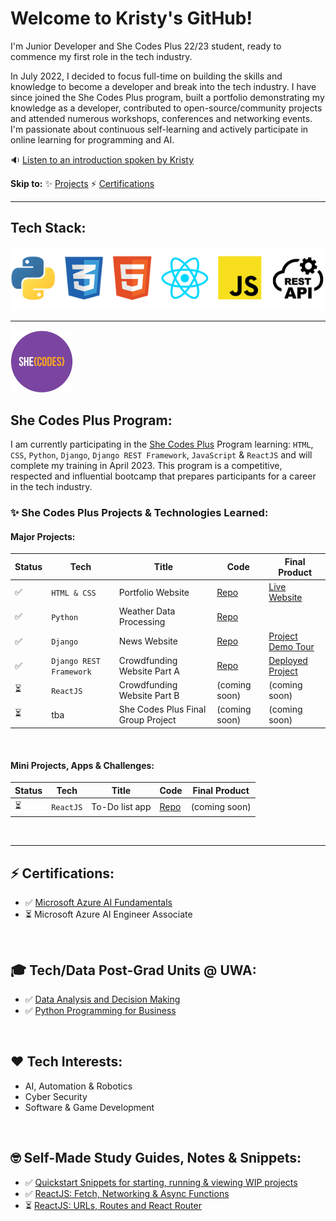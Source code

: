 # Welcome to Kristy's GitHub!

I'm Junior Developer and She Codes Plus 22/23 student, ready to commence my first role in the tech industry.
<p>In July 2022, I decided to focus full-time on building the skills and knowledge to become a developer and break into the tech industry. I have since joined the She Codes Plus program, built a portfolio demonstrating my knowledge as a developer, contributed to open-source/community projects and attended numerous workshops, conferences and networking events. I'm passionate about continuous self-learning and actively participate in online learning for programming and AI.
<br>

🔉 [Listen to an introduction spoken by Kristy](https://www.dropbox.com/s/4wc3jeblu89qspr/intro_to_kristy_126sec.mp3?dl=0)

**Skip to:** ✨ [Projects](#-she-codes-plus-projects--technologies-learned) ⚡ [Certifications](#-certifications) 

-----
## Tech Stack:

<img src="images/stack.png" />

-----

<img src="images/shecodes-icon.png" width="100px" height="100px" />


## She Codes Plus Program:

I am currently participating in the [She Codes Plus](https://shecodes.com.au/program/plus/) Program learning: `HTML`, `CSS`, `Python`, `Django`, `Django REST Framework`, `JavaScript` & `ReactJS` and will complete my training in April 2023. This program is a competitive, respected and influential bootcamp that prepares participants for a career in the tech industry. 


### ✨ She Codes Plus Projects & Technologies Learned:

#### Major Projects:

Status | Tech | Title | Code | Final Product
--- | --- | --- | --- | ---
✅ | `HTML & CSS` | Portfolio Website | [Repo](https://github.com/Ms-KL/Ms-KL.github.io) | [Live Website](https://ms-kl.github.io/)
✅ | `Python` | Weather Data Processing | [Repo](https://github.com/Ms-KL/she-codes-python-weather-project-Ms-KL) |
✅ | `Django` | News Website | [Repo](https://github.com/Ms-KL/she-codes-django-news-project-Ms-KL) | [Project Demo Tour](https://www.loom.com/share/fa6a7813a17f41b69c7a54d8ddf87a7a)
✅ | `Django REST Framework` | Crowdfunding Website Part A | [Repo](https://github.com/Ms-KL/she-codes-crowdfunding-api-project-Ms-KL) | [Deployed Project](https://icy-dew-540.fly.dev/)
⏳ | `ReactJS` | Crowdfunding Website Part B | (coming soon) | (coming soon)
⏳ | tba | She Codes Plus Final Group Project | (coming soon) | (coming soon)
<br>

#### Mini Projects, Apps & Challenges:

Status | Tech | Title | Code | Final Product
--- | --- | --- | --- | ---
⏳ | `ReactJS` | To-Do list app | [Repo](https://github.com/Ms-KL/todo-list) | (coming soon)

<br> 

-----


## ⚡ Certifications:
- ✅ [Microsoft
Azure AI Fundamentals](https://www.credly.com/badges/cf1a19d2-5f6e-49d2-9524-5eb88053f091/public_url)
- ⏳ Microsoft Azure AI Engineer Associate

<br>

## 🎓 Tech/Data Post-Grad Units @ UWA:
- ✅ [Data Analysis and Decision Making](https://handbooks.uwa.edu.au/unitdetails?code=MGMT5504)
- ✅ [Python Programming for Business](https://handbooks.uwa.edu.au/unitdetails?code=BUSN5101)

<br>

## ❤️ Tech Interests:
- AI, Automation & Robotics
- Cyber Security
- Software & Game Development

<br>

## 🤓 Self-Made Study Guides, Notes & Snippets:
- ✅ [Quickstart Snippets for starting, running & viewing WIP projects](https://gist.github.com/Ms-KL/7e5954905e26f5dfcc8fea99031a37a9)
- ✅ [ReactJS: Fetch, Networking & Async Functions](https://gist.github.com/Ms-KL/d5fa3d72ee0f4ba0a28e8e5d93ba12d8)
- ⏳ [ReactJS: URLs, Routes and React Router](https://gist.github.com/Ms-KL/a0d0c614aceed82e486b298a8fc8b373)
